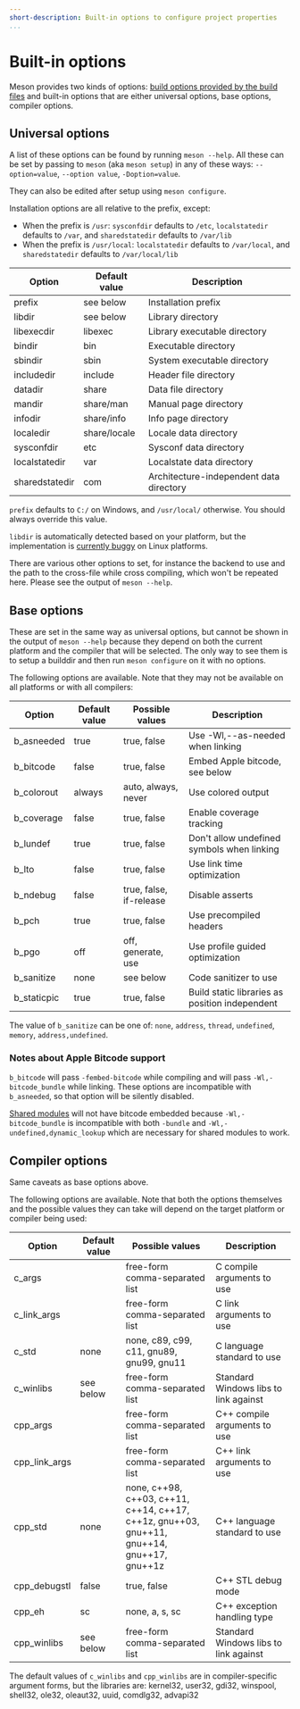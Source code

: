 ```yaml
---
short-description: Built-in options to configure project properties
...
```


# Built-in options

Meson provides two kinds of options: [build options provided by the
build files](Build-options.md) and built-in options that are either
universal options, base options, compiler options.

## Universal options

A list of these options can be found by running `meson --help`. All
these can be set by passing to `meson` (aka `meson setup`) in any of
these ways: `--option=value`, `--option value`, `-Doption=value`.

They can also be edited after setup using `meson configure`.

Installation options are all relative to the prefix, except:

* When the prefix is `/usr`: `sysconfdir` defaults to `/etc`, `localstatedir` defaults to `/var`, and `sharedstatedir` defaults to `/var/lib`
* When the prefix is `/usr/local`: `localstatedir` defaults to `/var/local`, and `sharedstatedir` defaults to `/var/local/lib`

| Option         | Default value | Description
| ------         | ------------- | -----------
| prefix         | see below     | Installation prefix
| libdir         | see below     | Library directory
| libexecdir     | libexec       | Library executable directory
| bindir         | bin           | Executable directory
| sbindir        | sbin          | System executable directory
| includedir     | include       | Header file directory
| datadir        | share         | Data file directory
| mandir         | share/man     | Manual page directory
| infodir        | share/info    | Info page directory
| localedir      | share/locale  | Locale data directory
| sysconfdir     | etc           | Sysconf data directory
| localstatedir  | var           | Localstate data directory
| sharedstatedir | com           | Architecture-independent data directory

`prefix` defaults to `C:/` on Windows, and `/usr/local/` otherwise. You should always
override this value.

`libdir` is automatically detected based on your platform, but the
implementation is [currently buggy](https://github.com/mesonbuild/meson/issues/2038)
on Linux platforms.

There are various other options to set, for instance the backend to use and
the path to the cross-file while cross compiling, which won't be repeated here.
Please see the output of `meson --help`.

## Base options

These are set in the same way as universal options, but cannot be shown in the
output of `meson --help` because they depend on both the current platform and
the compiler that will be selected. The only way to see them is to setup
a builddir and then run `meson configure` on it with no options.

The following options are available. Note that they may not be available on all
platforms or with all compilers:

| Option      | Default value | Possible values         | Description
| ----------- | ------------- | ---------------         | -----------
| b_asneeded  | true          | true, false             | Use -Wl,--as-needed when linking
| b_bitcode   | false         | true, false             | Embed Apple bitcode, see below
| b_colorout  | always        | auto, always, never     | Use colored output
| b_coverage  | false         | true, false             | Enable coverage tracking
| b_lundef    | true          | true, false             | Don't allow undefined symbols when linking
| b_lto       | false         | true, false             | Use link time optimization
| b_ndebug    | false         | true, false, if-release | Disable asserts
| b_pch       | true          | true, false             | Use precompiled headers
| b_pgo       | off           | off, generate, use      | Use profile guided optimization
| b_sanitize  | none          | see below               | Code sanitizer to use
| b_staticpic | true          | true, false             | Build static libraries as position independent

The value of `b_sanitize` can be one of: `none`, `address`, `thread`,
`undefined`, `memory`, `address,undefined`.

### Notes about Apple Bitcode support

`b_bitcode` will pass `-fembed-bitcode` while compiling and will pass
`-Wl,-bitcode_bundle` while linking. These options are incompatible with
`b_asneeded`, so that option will be silently disabled.

[Shared modules](#Reference-manual.md#shared_module) will not have bitcode
embedded because `-Wl,-bitcode_bundle` is incompatible with both `-bundle` and
`-Wl,-undefined,dynamic_lookup` which are necessary for shared modules to work.

## Compiler options

Same caveats as base options above.

The following options are available. Note that both the options themselves and
the possible values they can take will depend on the target platform or
compiler being used:

| Option       | Default value | Possible values                          | Description
| ------       | ------------- | ---------------                          | -----------
| c_args       |               | free-form comma-separated list           | C compile arguments to use
| c_link_args  |               | free-form comma-separated list           | C link arguments to use
| c_std        | none          | none, c89, c99, c11, gnu89, gnu99, gnu11 | C language standard to use
| c_winlibs    | see below     | free-form comma-separated list           | Standard Windows libs to link against
| cpp_args     |               | free-form comma-separated list           | C++ compile arguments to use
| cpp_link_args|               | free-form comma-separated list           | C++ link arguments to use
| cpp_std      | none          | none, c++98, c++03, c++11, c++14, c++17, <br/>c++1z, gnu++03, gnu++11, gnu++14, gnu++17, gnu++1z | C++ language standard to use
| cpp_debugstl | false         | true, false                              | C++ STL debug mode
| cpp_eh       | sc            | none, a, s, sc                           | C++ exception handling type
| cpp_winlibs  | see below     | free-form comma-separated list           | Standard Windows libs to link against

The default values of `c_winlibs` and `cpp_winlibs` are in compiler-specific
argument forms, but the libraries are: kernel32, user32, gdi32, winspool,
shell32, ole32, oleaut32, uuid, comdlg32, advapi32
